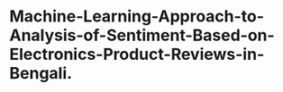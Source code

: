 # Machine-Learning-Approach-to-Analysis-of-Sentiment-Based-on-Electronics-Product-Reviews-in-Bengali.